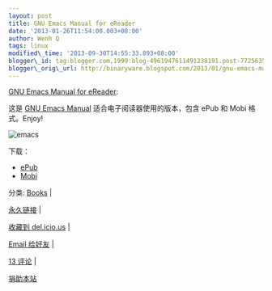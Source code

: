 ```yaml
--- 
layout: post 
title: GNU Emacs Manual for eReader 
date: '2013-01-26T11:54:00.003+08:00' 
author: Wenh Q
tags: linux
modified\_time: '2013-09-30T14:55:33.893+08:00' 
blogger\_id: tag:blogger.com,1999:blog-4961947611491238191.post-7725635480546092027
blogger\_orig\_url: http://binaryware.blogspot.com/2013/01/gnu-emacs-manual-for-ereader.html
--- 
```

[GNU Emacs Manual for
eReader](http://linuxtoy.org/archives/gnu-emacs-manual-for-ereader.html):

这是 [GNU Emacs
Manual](https://www.gnu.org/software/emacs/manual/emacs.html)
适合电子阅读器使用的版本，包含 ePub 和 Mobi 格式。Enjoy!



![emacs](http://lt-file.b0.upaiyun.com/files/2013/01/emacs-cover.png)



下载：




-   [ePub](http://linuxtoy.org/book/emacs_man.epub)
-   [Mobi](http://linuxtoy.org/book/emacs_man.mobi)

分类:
[Books](http://linuxtoy.org/category/books "View all posts in Books") |

[永久链接](http://linuxtoy.org/archives/gnu-emacs-manual-for-ereader.html)
|

[收藏到
del.icio.us](http://delicious.com/save?url=http://linuxtoy.org/archives/gnu-emacs-manual-for-ereader.html&title=GNU%20Emacs%20Manual%20for%20eReader)
|

[Email
给好友](mailto:?Subject=Check+This+Out&body=I+think+you'll+like+this:+http://linuxtoy.org/archives/gnu-emacs-manual-for-ereader.html)
|

[13
评论](http://linuxtoy.org/archives/gnu-emacs-manual-for-ereader.html#comments)
|

[捐助本站](http://linuxtoy.org/faq/donate)
